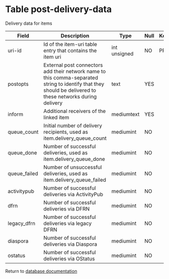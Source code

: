 Table post-delivery-data
===========
Delivery data for items

| Field | Description | Type | Null | Key | Default | Extra |
| ----- | ----------- | ---- | ---- | --- | ------- | ----- |
| uri-id | Id of the item-uri table entry that contains the item uri | int unsigned | NO | PRI | NULL |  |    
| postopts | External post connectors add their network name to this comma-separated string to identify that they should be delivered to these networks during delivery | text | YES |  | NULL |  |    
| inform | Additional receivers of the linked item | mediumtext | YES |  | NULL |  |    
| queue_count | Initial number of delivery recipients, used as item.delivery_queue_count | mediumint | NO |  | 0 |  |    
| queue_done | Number of successful deliveries, used as item.delivery_queue_done | mediumint | NO |  | 0 |  |    
| queue_failed | Number of unsuccessful deliveries, used as item.delivery_queue_failed | mediumint | NO |  | 0 |  |    
| activitypub | Number of successful deliveries via ActivityPub | mediumint | NO |  | 0 |  |    
| dfrn | Number of successful deliveries via DFRN | mediumint | NO |  | 0 |  |    
| legacy_dfrn | Number of successful deliveries via legacy DFRN | mediumint | NO |  | 0 |  |    
| diaspora | Number of successful deliveries via Diaspora | mediumint | NO |  | 0 |  |    
| ostatus | Number of successful deliveries via OStatus | mediumint | NO |  | 0 |  |    

Return to [database documentation](help/database)
